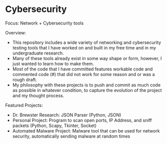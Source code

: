 # Cybersecurity
Focus: Network + Cybersecurity tools

Overview: 
- This repository includes a wide variety of networking and cybersecurity testing tools that I have worked on and built in my free time and in my undergraduate research. 
- Many of these tools already exist in some way shape or form, however, I just wanted to learn how to make them.
- Most of the code that I have committed features workable code and commented code (#) that did not work for some reason and or was a rough draft. 
- My philosophy with these projects is to push and commit as much code as possible in whatever condition, to capture the evolution of the project and my thought process.

Featured Projects: 
- Dr. Brewster Research: JSON Parser (Python, JSON)
- Personal Project: Program to scan open ports, IP Address, and sniff packets (Python, Scapy, Tkinter, Socket)
- Automated Malware Project: Malware tool that can be used for network security, automatically sending malware at random times

